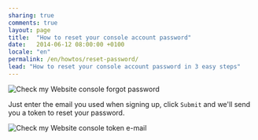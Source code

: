```yaml
---
sharing: true
comments: true
layout: page
title:  "How to reset your console account password"
date:   2014-06-12 08:00:00 +0100
locale: "en"
permalink: /en/howtos/reset-password/
lead: "How to reset your console account password in 3 easy steps"
---
```


![Check my Website console forgot password](/assets/img/fullsize/en/howtos/reset-password.png)

Just enter the email you used when signing up, click `Submit` and we'll send you a token to reset your password.

![Check my Website console token e-mail](/assets/img/fullsize/en/howtos/token-sent.png)